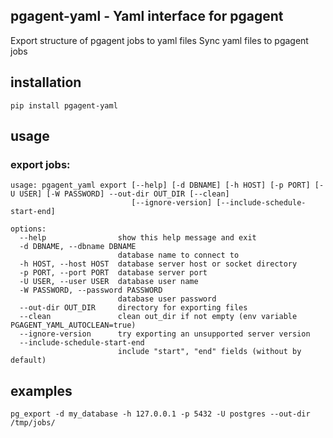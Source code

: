 ## pgagent-yaml - Yaml interface for pgagent

Export structure of pgagent jobs to yaml files
Sync yaml files to pgagent jobs

## installation

```
pip install pgagent-yaml
```

## usage

### export jobs:
```
usage: pgagent_yaml export [--help] [-d DBNAME] [-h HOST] [-p PORT] [-U USER] [-W PASSWORD] --out-dir OUT_DIR [--clean]
                           [--ignore-version] [--include-schedule-start-end]

options:
  --help                show this help message and exit
  -d DBNAME, --dbname DBNAME
                        database name to connect to
  -h HOST, --host HOST  database server host or socket directory
  -p PORT, --port PORT  database server port
  -U USER, --user USER  database user name
  -W PASSWORD, --password PASSWORD
                        database user password
  --out-dir OUT_DIR     directory for exporting files
  --clean               clean out_dir if not empty (env variable PGAGENT_YAML_AUTOCLEAN=true)
  --ignore-version      try exporting an unsupported server version
  --include-schedule-start-end
                        include "start", "end" fields (without by default)
```

## examples

```
pg_export -d my_database -h 127.0.0.1 -p 5432 -U postgres --out-dir /tmp/jobs/
```
